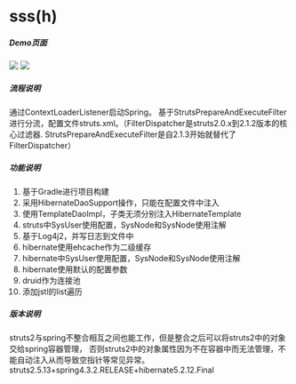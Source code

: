 # sss(h)

##### Demo页面

<img src="https://github.com/yongzhian/s1sh/blob/master/doc/login.png"/>

<img src="https://github.com/yongzhian/s1sh/blob/master/doc/index.png"/>

##### 流程说明

通过ContextLoaderListener启动Spring。
基于StrutsPrepareAndExecuteFilter进行分流，配置文件struts.xml。（FilterDispatcher是struts2.0.x到2.1.2版本的核心过滤器. StrutsPrepareAndExecuteFilter是自2.1.3开始就替代了FilterDispatcher）


##### 功能说明

1. 基于Gradle进行项目构建
1. 采用HibernateDaoSupport操作，只能在配置文件中注入
1. 使用TemplateDaoImpl，子类无须分别注入HibernateTemplate
1. struts中SysUser使用配置，SysNode和SysNode使用注解
1. 基于Log4j2，并写日志到文件中
1. hibernate使用ehcache作为二级缓存
1. hibernate中SysUser使用配置，SysNode和SysNode使用注解
1. hibernate使用默认的配置参数
1. druid作为连接池
1. 添加jstl的list遍历

##### 版本说明

struts2与spring不整合相互之间也能工作，但是整合之后可以将struts2中的对象交给spring容器管理， 否则struts2中的对象属性因为不在容器中而无法管理，不能自动注入从而导致空指针等常见异常。
struts2.5.13+spring4.3.2.RELEASE+hibernate5.2.12.Final